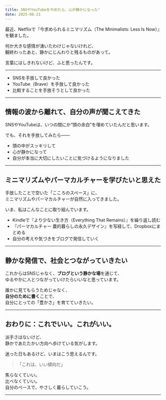 ```yaml
---
title: SNSやYouTubeをやめたら、心が静かになった"
date: 2025-06-21
---
```


最近、Netflixで『今求められるミニマリズム（The Minimalists: Less Is Now）』を観ました。

何か大きな感情が湧いたわけじゃないけれど、  
観終わったあと、静かにじんわりと残るものがあって。

言葉にはしきれないけど、ふと思ったんです。

---

- SNSを手放して良かった  
- YouTube（Brave）を手放して良かった  
- 比較することを手放そうとして良かった  

---

## 情報の波から離れて、自分の声が聞こえてきた

SNSやYouTubeは、いつの間にか“頭の余白”を埋めていたんだと思います。

でも、それを手放してみたら——

- 頭の中がスッキリして  
- 心が静かになって  
- 自分が本当に大切にしたいことに気づけるようになりました

---

## ミニマリズムやパーマカルチャーを学びたいと思えた

手放したことで空いた「こころのスペース」に、  
ミニマリズムやパーマカルチャーが自然に入ってきました。

いま、私はこんなことに取り組んでいます。

- Kindleで『より少ない生き方（Everything That Remains）』を繰り返し読む
- 『パーマカルチャー 農的暮らしの永久デザイン』を写経して、Dropboxにまとめる
- 自分の考えや気づきをブログで発信していく

---

## 静かな発信で、社会とつながっていきたい

これからはSNSじゃなく、**ブログという静かな場**を通じて、  
ゆるやかに人とつながっていけたらいいなと思っています。

誰かに見てもらうためじゃなく、  
**自分のために書く**ことで、  
自分にとっての「豊かさ」を育てていきたい。

---

## おわりに：これでいい。これがいい。

派手さはないけど、  
静かであたたかい方向へ歩けている気がします。

迷った日もあるけど、いまはこう思えるんです。

> 「これは、いい傾向だ」

焦らなくていい。  
比べなくていい。  
自分のペースで、やさしく暮らしていこう。

---

<!-- Google tag (gtag.js) -->
<script async src="https://www.googletagmanager.com/gtag/js?id=G-89D1F7DMB6"></script>
<script>
  window.dataLayer = window.dataLayer || [];
  function gtag(){dataLayer.push(arguments);}
  gtag('js', new Date());

  gtag('config', 'G-89D1F7DMB6');
</script>
